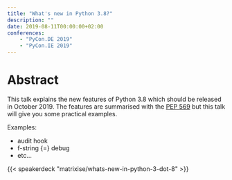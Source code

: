 ```yaml
---
title: "What's new in Python 3.8?"
description: ""
date: 2019-08-11T00:00:00+02:00
conferences:
    - "PyCon.DE 2019"
    - "PyCon.IE 2019"
---
```


# Abstract

This talk explains the new features of Python 3.8 which should be released in
October 2019. The features are summarised with the [PEP
569](https://www.python.org/dev/peps/pep-0569/) but this talk will give you some
practical examples.

Examples:

* audit hook
* f-string {=} debug
* etc...

{{< speakerdeck "matrixise/whats-new-in-python-3-dot-8" >}}
